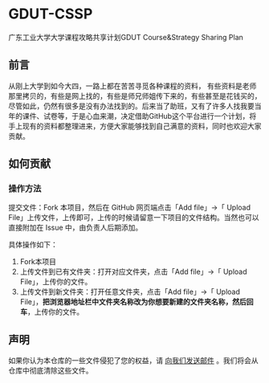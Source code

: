 # GDUT-CSSP
广东工业大学大学课程攻略共享计划GDUT Course&amp;Strategy Sharing Plan

## 前言

从刚上大学到如今大四，一路上都在苦苦寻觅各种课程的资料， 有些资料是老师那里拷贝的，有些是网上找的，有些是师兄师姐传下来的，有些甚至是花钱买的，尽管如此，仍然有很多是没有办法找到的。后来当了助班，又有了许多人找我要当年的课件、试卷等，于是心血来潮，决定借助GitHub这个平台进行一个计划，将手上现有的资料都整理进来，方便大家能够找到自己满意的资料，同时也欢迎大家贡献。

## 如何贡献

### 操作方法

提交文件：Fork 本项目，然后在 GitHub 网页端点击「Add file」->「 Upload File」上传文件，上传即可，上传的时候请留意一下项目的文件结构。当然也可以直接附加在 Issue 中，由负责人后期添加。

具体操作如下：

1. Fork本项目
2. 上传文件到已有文件夹：打开对应文件夹，点击「Add file」->「 Upload File」，上传你的文件。
3. 上传文件到新文件夹：打开任意文件夹，点击「Add file」->「 Upload File」，**把浏览器地址栏中文件夹名称改为你想要新建的文件夹名称，然后回车**，上传你的文件。

## 声明

如果你认为本仓库的一些文件侵犯了您的权益，请 [向我们发送邮件](mailto:thousandc@icloud.com) 。我们将会从仓库中彻底清除这些文件。

